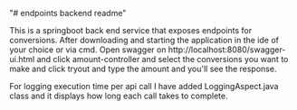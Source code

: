 "# endpoints backend readme" 

This is a springboot back end service that exposes endpoints for conversions.
After downloading and starting the application in the ide of your choice or via cmd.
Open swagger on http://localhost:8080/swagger-ui.html and click amount-controller
and select the conversions you want to make and click tryout and type the amount
and you'll see the response.

For logging execution time per api call I have added LoggingAspect.java class and it
displays how long each call takes to complete.



